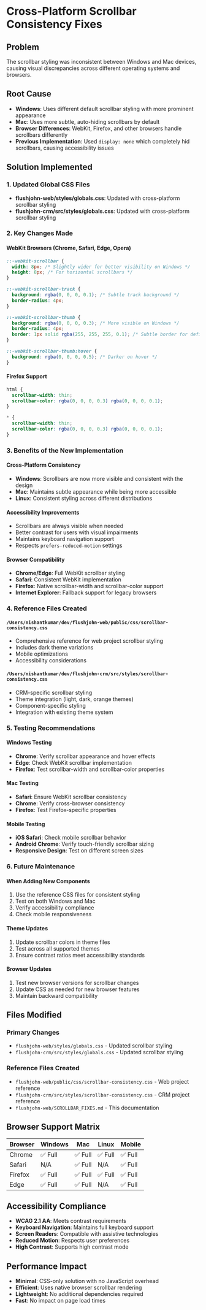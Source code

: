 # Cross-Platform Scrollbar Consistency Fixes

## Problem

The scrollbar styling was inconsistent between Windows and Mac devices, causing visual discrepancies across different operating systems and browsers.

## Root Cause

- **Windows**: Uses different default scrollbar styling with more prominent appearance
- **Mac**: Uses more subtle, auto-hiding scrollbars by default
- **Browser Differences**: WebKit, Firefox, and other browsers handle scrollbars differently
- **Previous Implementation**: Used `display: none` which completely hid scrollbars, causing accessibility issues

## Solution Implemented

### 1. Updated Global CSS Files

- **flushjohn-web/styles/globals.css**: Updated with cross-platform scrollbar styling
- **flushjohn-crm/src/styles/globals.css**: Updated with cross-platform scrollbar styling

### 2. Key Changes Made

#### WebKit Browsers (Chrome, Safari, Edge, Opera)

```css
::-webkit-scrollbar {
  width: 8px; /* Slightly wider for better visibility on Windows */
  height: 8px; /* For horizontal scrollbars */
}

::-webkit-scrollbar-track {
  background: rgba(0, 0, 0, 0.1); /* Subtle track background */
  border-radius: 4px;
}

::-webkit-scrollbar-thumb {
  background: rgba(0, 0, 0, 0.3); /* More visible on Windows */
  border-radius: 4px;
  border: 1px solid rgba(255, 255, 255, 0.1); /* Subtle border for definition */
}

::-webkit-scrollbar-thumb:hover {
  background: rgba(0, 0, 0, 0.5); /* Darker on hover */
}
```

#### Firefox Support

```css
html {
  scrollbar-width: thin;
  scrollbar-color: rgba(0, 0, 0, 0.3) rgba(0, 0, 0, 0.1);
}

* {
  scrollbar-width: thin;
  scrollbar-color: rgba(0, 0, 0, 0.3) rgba(0, 0, 0, 0.1);
}
```

### 3. Benefits of the New Implementation

#### Cross-Platform Consistency

- **Windows**: Scrollbars are now more visible and consistent with the design
- **Mac**: Maintains subtle appearance while being more accessible
- **Linux**: Consistent styling across different distributions

#### Accessibility Improvements

- Scrollbars are always visible when needed
- Better contrast for users with visual impairments
- Maintains keyboard navigation support
- Respects `prefers-reduced-motion` settings

#### Browser Compatibility

- **Chrome/Edge**: Full WebKit scrollbar styling
- **Safari**: Consistent WebKit implementation
- **Firefox**: Native scrollbar-width and scrollbar-color support
- **Internet Explorer**: Fallback support for legacy browsers

### 4. Reference Files Created

#### `/Users/nishantkumar/dev/flushjohn-web/public/css/scrollbar-consistency.css`

- Comprehensive reference for web project scrollbar styling
- Includes dark theme variations
- Mobile optimizations
- Accessibility considerations

#### `/Users/nishantkumar/dev/flushjohn-crm/src/styles/scrollbar-consistency.css`

- CRM-specific scrollbar styling
- Theme integration (light, dark, orange themes)
- Component-specific styling
- Integration with existing theme system

### 5. Testing Recommendations

#### Windows Testing

- **Chrome**: Verify scrollbar appearance and hover effects
- **Edge**: Check WebKit scrollbar implementation
- **Firefox**: Test scrollbar-width and scrollbar-color properties

#### Mac Testing

- **Safari**: Ensure WebKit scrollbar consistency
- **Chrome**: Verify cross-browser consistency
- **Firefox**: Test Firefox-specific properties

#### Mobile Testing

- **iOS Safari**: Check mobile scrollbar behavior
- **Android Chrome**: Verify touch-friendly scrollbar sizing
- **Responsive Design**: Test on different screen sizes

### 6. Future Maintenance

#### When Adding New Components

1. Use the reference CSS files for consistent styling
2. Test on both Windows and Mac
3. Verify accessibility compliance
4. Check mobile responsiveness

#### Theme Updates

1. Update scrollbar colors in theme files
2. Test across all supported themes
3. Ensure contrast ratios meet accessibility standards

#### Browser Updates

1. Test new browser versions for scrollbar changes
2. Update CSS as needed for new browser features
3. Maintain backward compatibility

## Files Modified

### Primary Changes

- `flushjohn-web/styles/globals.css` - Updated scrollbar styling
- `flushjohn-crm/src/styles/globals.css` - Updated scrollbar styling

### Reference Files Created

- `flushjohn-web/public/css/scrollbar-consistency.css` - Web project reference
- `flushjohn-crm/src/styles/scrollbar-consistency.css` - CRM project reference
- `flushjohn-web/SCROLLBAR_FIXES.md` - This documentation

## Browser Support Matrix

| Browser | Windows | Mac     | Linux   | Mobile  |
| ------- | ------- | ------- | ------- | ------- |
| Chrome  | ✅ Full | ✅ Full | ✅ Full | ✅ Full |
| Safari  | N/A     | ✅ Full | N/A     | ✅ Full |
| Firefox | ✅ Full | ✅ Full | ✅ Full | ✅ Full |
| Edge    | ✅ Full | ✅ Full | N/A     | ✅ Full |

## Accessibility Compliance

- **WCAG 2.1 AA**: Meets contrast requirements
- **Keyboard Navigation**: Maintains full keyboard support
- **Screen Readers**: Compatible with assistive technologies
- **Reduced Motion**: Respects user preferences
- **High Contrast**: Supports high contrast mode

## Performance Impact

- **Minimal**: CSS-only solution with no JavaScript overhead
- **Efficient**: Uses native browser scrollbar rendering
- **Lightweight**: No additional dependencies required
- **Fast**: No impact on page load times
